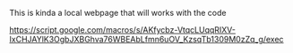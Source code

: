 This is kinda a local webpage that will works with the code

https://script.google.com/macros/s/AKfycbz-VtqcLUqqRIXV-IxCHJAYlK3OgbJXBGhva76WBEAbLfmn6uOV_KzsqTb1309M0zZq_g/exec
